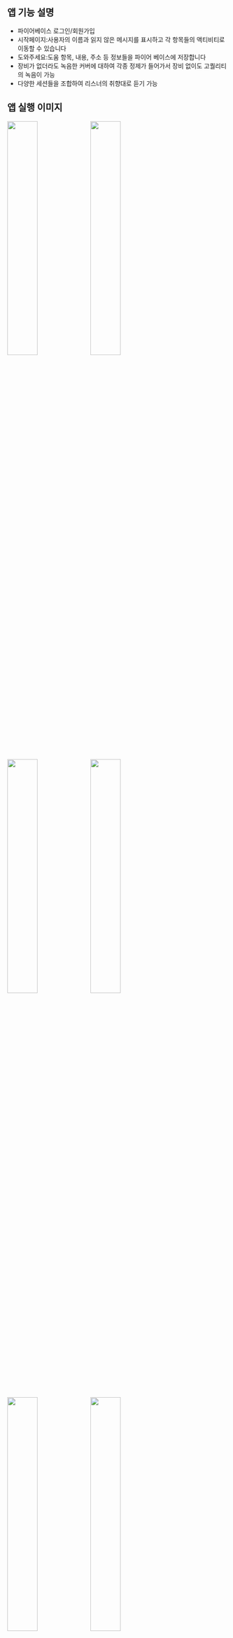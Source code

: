 <h2 id="3">앱 기능 설명</h2>

-   파이어베이스 로그인/회원가입
-   시작페이지:사용자의 이름과 읽지 않은 메시지를 표시하고 각 항목들의 액티비티로 이동할 수 있습니다
-   도와주세요:도움 항목, 내용, 주소 등 정보들을 파이어 베이스에 저장합니다
-   장비가 없더라도 녹음한 커버에 대하여 각종 정제가 들어가서 장비 없이도 고퀄리티의 녹음이 가능
-   다양한 세션들을 조합하여 리스너의 취향대로 듣기 가능

<h2 id="3">앱 실행 이미지</h2>

<p float="left">  
<img width="37%" src="https://github.com/lchaaa/Help-us/assets/117001092/e0a8b931-90be-4c90-bb06-a5980697252d">
<img width="37%" src="https://github.com/lchaaa/Help-us/assets/117001092/2cac820a-d901-4a0f-ada2-b9bee8672727">
</p>

<p float="left">  
<img width="37%" src="https://github.com/lchaaa/Help-us/assets/117001092/4ad7e1b2-0893-4dee-8e52-1660f03d062a">
<img width="37%" src="https://github.com/lchaaa/Help-us/assets/117001092/fd161669-77db-4c56-8aee-6a9b2b16306d">
</p>

<p float="left">  
<img width="37%" src="https://github.com/lchaaa/Help-us/assets/117001092/08e6c6d8-a33c-4100-9c2f-54a6d22c3059">
<img width="37%" src="https://github.com/lchaaa/Help-us/assets/117001092/4051a7bb-0c56-48dd-8331-36781637df47">
</p>

<p float="left">  
<img width="37%" src="https://github.com/lchaaa/Help-us/assets/117001092/b99c39d7-ff87-4f69-b306-392a314708d3">
<img width="37%" src="https://github.com/lchaaa/Help-us/assets/117001092/010b8483-7ca6-4bf5-b8a6-96dec688b2fe">
</p>

<p float="left">  
<img width="37%" src="https://github.com/lchaaa/Help-us/assets/117001092/521bf3b2-3e3f-4b2d-99e5-4e18852f22e7">
<img width="37%" src="https://github.com/lchaaa/Help-us/assets/117001092/e5a64ead-0cc4-489c-a2ea-81b2dce9282b">
</p>



